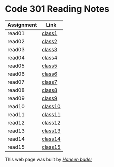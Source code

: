 # Code 301 Reading Notes


| Assignment      |  Link              |
|-----------------|--------------------|
| read01          |[class1](read01.md) |
| read02          |[class2](read02.md )|
| read03          |[class3](read03.md) |
| read04          |[class4](read04.md) |
| read05          |[class5](read05.md) |
| read06          |[class6](read06.md) |
| read07          |[class7](read07.md) |
| read08          |[class8](read08.md) |
| read09          |[class9](read09.md) |
| read10          |[class10](read10.md)|
| read11          |[class11](read11.md)|
| read12          |[class12](read12.md)|
| read13          |[class13](read13.md)|
| read14          |[class14](read14.md)|
| read15          |[class15](read15.md)|


This web page was bulit by _[Haneen bader](https://github.com/haneenbader)_
